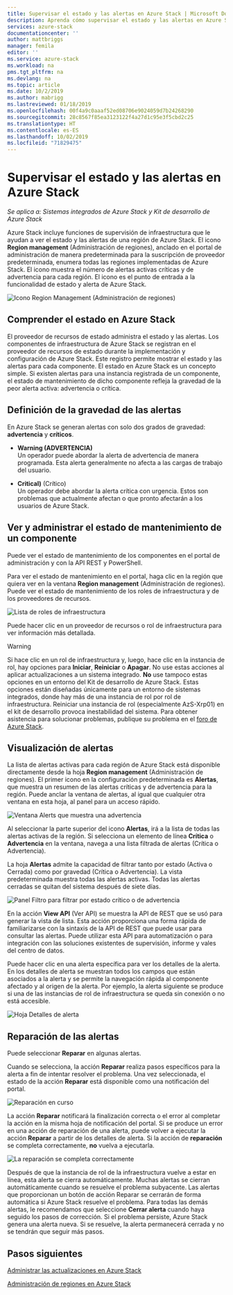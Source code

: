 ```yaml
---
title: Supervisar el estado y las alertas en Azure Stack | Microsoft Docs
description: Aprenda cómo supervisar el estado y las alertas en Azure Stack.
services: azure-stack
documentationcenter: ''
author: mattbriggs
manager: femila
editor: ''
ms.service: azure-stack
ms.workload: na
pms.tgt_pltfrm: na
ms.devlang: na
ms.topic: article
ms.date: 10/2/2019
ms.author: mabrigg
ms.lastreviewed: 01/18/2019
ms.openlocfilehash: 00f4a9c0aaaf52ed08706e9024059d7b24268290
ms.sourcegitcommit: 28c8567f85ea3123122f4a27d1c95e3f5cbd2c25
ms.translationtype: HT
ms.contentlocale: es-ES
ms.lasthandoff: 10/02/2019
ms.locfileid: "71829475"
---
```

# <a name="monitor-health-and-alerts-in-azure-stack"></a>Supervisar el estado y las alertas en Azure Stack

*Se aplica a: Sistemas integrados de Azure Stack y Kit de desarrollo de Azure Stack*

Azure Stack incluye funciones de supervisión de infraestructura que le ayudan a ver el estado y las alertas de una región de Azure Stack. El icono **Region management** (Administración de regiones), anclado en el portal de administración de manera predeterminada para la suscripción de proveedor predeterminada, enumera todas las regiones implementadas de Azure Stack. El icono muestra el número de alertas activas críticas y de advertencia para cada región. El icono es el punto de entrada a la funcionalidad de estado y alerta de Azure Stack.

![Icono Region Management (Administración de regiones)](media/azure-stack-monitor-health/image1.png)

## <a name="understand-health-in-azure-stack"></a>Comprender el estado en Azure Stack

El proveedor de recursos de estado administra el estado y las alertas. Los componentes de infraestructura de Azure Stack se registran en el proveedor de recursos de estado durante la implementación y configuración de Azure Stack. Este registro permite mostrar el estado y las alertas para cada componente. El estado en Azure Stack es un concepto simple. Si existen alertas para una instancia registrada de un componente, el estado de mantenimiento de dicho componente refleja la gravedad de la peor alerta activa: advertencia o crítica.

## <a name="alert-severity-definition"></a>Definición de la gravedad de las alertas

En Azure Stack se generan alertas con solo dos grados de gravedad: **advertencia** y **críticos**.

- **Warning (ADVERTENCIA)**  
  Un operador puede abordar la alerta de advertencia de manera programada. Esta alerta generalmente no afecta a las cargas de trabajo del usuario.

- **Critical)** (Crítico)  
  Un operador debe abordar la alerta crítica con urgencia. Estos son problemas que actualmente afectan o que pronto afectarán a los usuarios de Azure Stack.


## <a name="view-and-manage-component-health-state"></a>Ver y administrar el estado de mantenimiento de un componente

Puede ver el estado de mantenimiento de los componentes en el portal de administración y con la API REST y PowerShell.

Para ver el estado de mantenimiento en el portal, haga clic en la región que quiera ver en la ventana **Region management** (Administración de regiones). Puede ver el estado de mantenimiento de los roles de infraestructura y de los proveedores de recursos.

![Lista de roles de infraestructura](media/azure-stack-monitor-health/image2.png)

Puede hacer clic en un proveedor de recursos o rol de infraestructura para ver información más detallada.

> [!WARNING]  
> Si hace clic en un rol de infraestructura y, luego, hace clic en la instancia de rol, hay opciones para **Iniciar**, **Reiniciar** o **Apagar**. No use estas acciones al aplicar actualizaciones a un sistema integrado. **No** use tampoco estas opciones en un entorno del Kit de desarrollo de Azure Stack. Estas opciones están diseñadas únicamente para un entorno de sistemas integrados, donde hay más de una instancia de rol por rol de infraestructura. Reiniciar una instancia de rol (especialmente AzS-Xrp01) en el kit de desarrollo provoca inestabilidad del sistema. Para obtener asistencia para solucionar problemas, publique su problema en el [foro de Azure Stack](https://aka.ms/azurestackforum).
>

## <a name="view-alerts"></a>Visualización de alertas

La lista de alertas activas para cada región de Azure Stack está disponible directamente desde la hoja **Region management** (Administración de regiones). El primer icono en la configuración predeterminada es **Alertas**, que muestra un resumen de las alertas críticas y de advertencia para la región. Puede anclar la ventana de alertas, al igual que cualquier otra ventana en esta hoja, al panel para un acceso rápido.

![Ventana Alerts que muestra una advertencia](media/azure-stack-monitor-health/image3.png)

Al seleccionar la parte superior del icono **Alertas**, irá a la lista de todas las alertas activas de la región. Si selecciona un elemento de línea **Crítica** o **Advertencia** en la ventana, navega a una lista filtrada de alertas (Crítica o Advertencia). 

La hoja **Alertas** admite la capacidad de filtrar tanto por estado (Activa o Cerrada) como por gravedad (Crítica o Advertencia). La vista predeterminada muestra todas las alertas activas. Todas las alertas cerradas se quitan del sistema después de siete días.

![Panel Filtro para filtrar por estado crítico o de advertencia](media/azure-stack-monitor-health/alert-view.png)

En la acción **View API** (Ver API) se muestra la API de REST que se usó para generar la vista de lista. Esta acción proporciona una forma rápida de familiarizarse con la sintaxis de la API de REST que puede usar para consultar las alertas. Puede utilizar esta API para automatización o para integración con las soluciones existentes de supervisión, informe y vales del centro de datos.

Puede hacer clic en una alerta específica para ver los detalles de la alerta. En los detalles de alerta se muestran todos los campos que están asociados a la alerta y se permite la navegación rápida al componente afectado y al origen de la alerta. Por ejemplo, la alerta siguiente se produce si una de las instancias de rol de infraestructura se queda sin conexión o no está accesible.  

![Hoja Detalles de alerta](media/azure-stack-monitor-health/alert-detail.png)

## <a name="repair-alerts"></a>Reparación de las alertas

Puede seleccionar **Reparar** en algunas alertas.

Cuando se selecciona, la acción **Reparar** realiza pasos específicos para la alerta a fin de intentar resolver el problema. Una vez seleccionada, el estado de la acción **Reparar** está disponible como una notificación del portal.

![Reparación en curso](media/azure-stack-monitor-health/repair-in-progress.png)

La acción **Reparar** notificará la finalización correcta o el error al completar la acción en la misma hoja de notificación del portal.  Si se produce un error en una acción de reparación de una alerta, puede volver a ejecutar la acción **Reparar** a partir de los detalles de alerta. Si la acción de **reparación** se completa correctamente, **no** vuelva a ejecutarla.

![La reparación se completa correctamente](media/azure-stack-monitor-health/repair-completed.png)

Después de que la instancia de rol de la infraestructura vuelve a estar en línea, esta alerta se cierra automáticamente. Muchas alertas se cierran automáticamente cuando se resuelve el problema subyacente. Las alertas que proporcionan un botón de acción Reparar se cerrarán de forma automática si Azure Stack resuelve el problema.  Para todas las demás alertas, le recomendamos que seleccione **Cerrar alerta** cuando haya seguido los pasos de corrección. Si el problema persiste, Azure Stack genera una alerta nueva. Si se resuelve, la alerta permanecerá cerrada y no se tendrán que seguir más pasos.

## <a name="next-steps"></a>Pasos siguientes

[Administrar las actualizaciones en Azure Stack](azure-stack-updates.md)

[Administración de regiones en Azure Stack](azure-stack-region-management.md)
